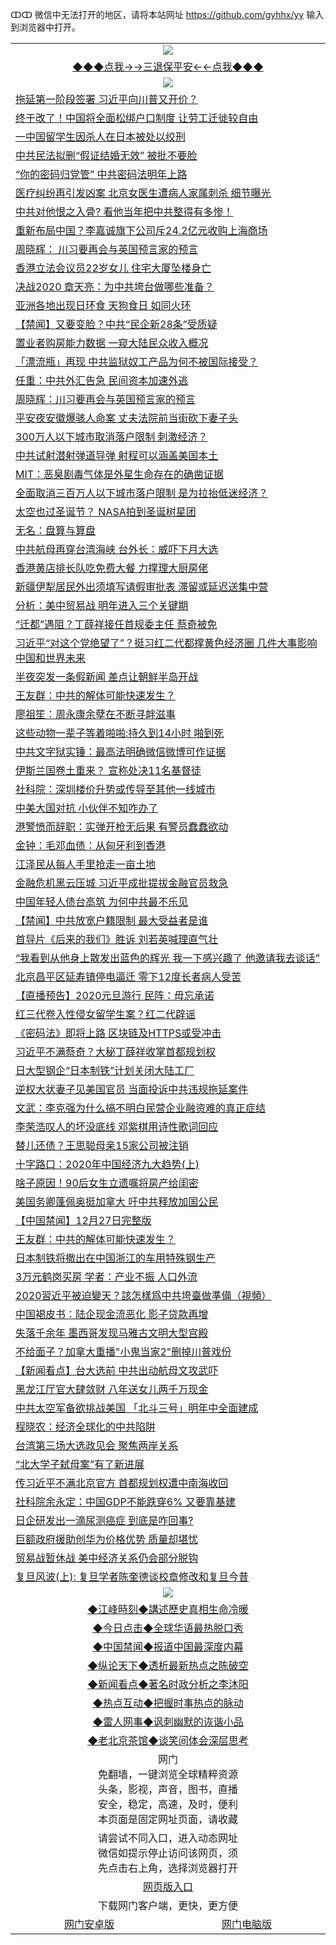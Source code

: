 ↀↀ 微信中无法打开的地区，请将本站网址 https://github.com/gyhhx/yy 输入到浏览器中打开。 

 <table>
  <tr>
    <td colspan="2" align=center><img src="https://github.com/gyhhx/image-upload/blob/master/3t.jpg"></td>
 </tr>
 <tr><td colspan="2" align="center"><a href="https://xball.casa/oo.aspx?name=ogQuit&key=eqxowaguscvmxdgc&from=yy">◆◆◆点我→→三退保平安←←点我◆◆◆</a></td></tr>
  <tr>
    <td colspan="2" align=center><img src="https://cdn.jsdelivr.net/gh/gyoupiodf/im1/%E7%BD%91%E9%97%A8%E6%96%B0%E9%97%BB1.jpg"></td>
 </tr>
<tr><td colspan="2" align="left"><a href="https://xball.casa/oo.aspx?name=c1111138&key=eqxowaguscvmxdgc&from=yy">拖延第一阶段签署 习近平向川普又开价？</a></td></tr>


<tr><td colspan="2" align="left"><a href="https://xball.casa/oo.aspx?name=c1111127&key=eqxowaguscvmxdgc&from=yy">终于改了！中国将全面松绑户口制度 让劳工迁徙较自由</a></td></tr>


<tr><td colspan="2" align="left"><a href="https://xball.casa/oo.aspx?name=c1111175&key=eqxowaguscvmxdgc&from=yy">一中国留学生因杀人在日本被处以绞刑</a></td></tr>


<tr><td colspan="2" align="left"><a href="https://xball.casa/oo.aspx?name=c1111170&key=eqxowaguscvmxdgc&from=yy">中共民法拟删“假证结婚无效” 被批不要脸</a></td></tr>


<tr><td colspan="2" align="left"><a href="https://xball.casa/oo.aspx?name=c1111179&key=eqxowaguscvmxdgc&from=yy">“你的密码归党管” 中共密码法明年上路</a></td></tr>


<tr><td colspan="2" align="left"><a href="https://xball.casa/oo.aspx?name=c1111174&key=eqxowaguscvmxdgc&from=yy">医疗纠纷再引发凶案 北京女医生遭病人家属刺杀 细节曝光</a></td></tr>


<tr><td colspan="2" align="left"><a href="https://xball.casa/oo.aspx?name=c1111194&key=eqxowaguscvmxdgc&from=yy">中共对他恨之入骨? 看他当年把中共整得有多惨！</a></td></tr>


<tr><td colspan="2" align="left"><a href="https://xball.casa/oo.aspx?name=c1111126&key=eqxowaguscvmxdgc&from=yy">重新布局中国？李嘉诚旗下公司斥24.2亿元收购上海商场</a></td></tr>


<tr><td colspan="2" align="left"><a href="https://xball.casa/oo.aspx?name=c1111181&key=eqxowaguscvmxdgc&from=yy">周晓辉： 川习要再会与英国预言家的预言</a></td></tr>


<tr><td colspan="2" align="left"><a href="https://xball.casa/oo.aspx?name=c1111136&key=eqxowaguscvmxdgc&from=yy">香港立法会议员22岁女儿 住宅大厦坠楼身亡</a></td></tr>


<tr><td colspan="2" align="left"><a href="https://xball.casa/oo.aspx?name=c1111142&key=eqxowaguscvmxdgc&from=yy">决战2020 章天亮：为中共垮台做哪些准备？</a></td></tr>


<tr><td colspan="2" align="left"><a href="https://xball.casa/oo.aspx?name=c1111164&key=eqxowaguscvmxdgc&from=yy">亚洲各地出现日环食 天狗食日 如同火环</a></td></tr>


<tr><td colspan="2" align="left"><a href="https://xball.casa/oo.aspx?name=c1111182&key=eqxowaguscvmxdgc&from=yy">【禁闻】又要变脸？中共“民企新28条”受质疑</a></td></tr>


<tr><td colspan="2" align="left"><a href="https://xball.casa/oo.aspx?name=c1111180&key=eqxowaguscvmxdgc&from=yy">置业者购房能力数据 一窥大陆民众收入概况</a></td></tr>


<tr><td colspan="2" align="left"><a href="https://xball.casa/oo.aspx?name=c1111171&key=eqxowaguscvmxdgc&from=yy">「漂流瓶」再现 中共监狱奴工产品为何不被国际接受？</a></td></tr>


<tr><td colspan="2" align="left"><a href="https://xball.casa/oo.aspx?name=c1111132&key=eqxowaguscvmxdgc&from=yy">任重：中共外汇告急 民间资本加速外逃</a></td></tr>


<tr><td colspan="2" align="left"><a href="https://xball.casa/oo.aspx?name=c1111193&key=eqxowaguscvmxdgc&from=yy">周晓辉：川习要再会与英国预言家的预言</a></td></tr>


<tr><td colspan="2" align="left"><a href="https://xball.casa/oo.aspx?name=c1111187&key=eqxowaguscvmxdgc&from=yy">平安夜安徽爆骇人命案 丈夫法院前当街砍下妻子头</a></td></tr>


<tr><td colspan="2" align="left"><a href="https://xball.casa/oo.aspx?name=c1111141&key=eqxowaguscvmxdgc&from=yy">300万人以下城市取消落户限制 刺激经济？</a></td></tr>


<tr><td colspan="2" align="left"><a href="https://xball.casa/oo.aspx?name=c1111166&key=eqxowaguscvmxdgc&from=yy">中共试射潜射弹道导弹 射程可以涵盖美国本土</a></td></tr>


<tr><td colspan="2" align="left"><a href="https://xball.casa/oo.aspx?name=c1111161&key=eqxowaguscvmxdgc&from=yy">MIT：恶臭剧毒气体是外星生命存在的确凿证据</a></td></tr>


<tr><td colspan="2" align="left"><a href="https://xball.casa/oo.aspx?name=c1111176&key=eqxowaguscvmxdgc&from=yy">全面取消三百万人以下城市落户限制 是为拉抬低迷经济？</a></td></tr>


<tr><td colspan="2" align="left"><a href="https://xball.casa/oo.aspx?name=c1111165&key=eqxowaguscvmxdgc&from=yy">太空也过圣诞节？ NASA拍到圣诞树星团</a></td></tr>


<tr><td colspan="2" align="left"><a href="https://xball.casa/oo.aspx?name=c1111147&key=eqxowaguscvmxdgc&from=yy">无名：盘算与算盘</a></td></tr>


<tr><td colspan="2" align="left"><a href="https://xball.casa/oo.aspx?name=c1111145&key=eqxowaguscvmxdgc&from=yy">中共航母再穿台湾海峡 台外长：威吓下月大选</a></td></tr>


<tr><td colspan="2" align="left"><a href="https://xball.casa/oo.aspx?name=c1111116&key=eqxowaguscvmxdgc&from=yy">香港黄店排长队吃免费大餐 力撑理大厨房佬</a></td></tr>


<tr><td colspan="2" align="left"><a href="https://xball.casa/oo.aspx?name=c1111173&key=eqxowaguscvmxdgc&from=yy">新疆伊犁居民外出须填写请假审批表 滞留或延迟送集中营</a></td></tr>


<tr><td colspan="2" align="left"><a href="https://xball.casa/oo.aspx?name=c1111143&key=eqxowaguscvmxdgc&from=yy">分析：美中贸易战 明年进入三个关键期</a></td></tr>





<tr><td colspan="2" align="left"><a href="https://xball.casa/oo.aspx?name=c1111525&key=eqxowaguscvmxdgc&from=yy">“迁都”遇阻？丁薛祥接任首规委主任 蔡奇被免</a></td></tr>


<tr><td colspan="2" align="left"><a href="https://xball.casa/oo.aspx?name=c1111539&key=eqxowaguscvmxdgc&from=yy">习近平“对这个党绝望了”？挺习红二代都撑黄色经济圈 几件大事影响中国和世界未来</a></td></tr>


<tr><td colspan="2" align="left"><a href="https://xball.casa/oo.aspx?name=c1111577&key=eqxowaguscvmxdgc&from=yy">半夜突发一条假新闻 差点让朝鲜半岛开战</a></td></tr>


<tr><td colspan="2" align="left"><a href="https://xball.casa/oo.aspx?name=c1111510&key=eqxowaguscvmxdgc&from=yy">王友群：中共的解体可能快速发生？</a></td></tr>


<tr><td colspan="2" align="left"><a href="https://xball.casa/oo.aspx?name=c1111487&key=eqxowaguscvmxdgc&from=yy">廖祖笙：周永康余孽在不断寻衅滋事</a></td></tr>


<tr><td colspan="2" align="left"><a href="https://xball.casa/oo.aspx?name=c1111554&key=eqxowaguscvmxdgc&from=yy">这些动物一辈子等着啪啪:持久到14小时 啪到死</a></td></tr>


<tr><td colspan="2" align="left"><a href="https://xball.casa/oo.aspx?name=c1111565&key=eqxowaguscvmxdgc&from=yy">中共文字狱实锤：最高法明确微信微博可作证据</a></td></tr>


<tr><td colspan="2" align="left"><a href="https://xball.casa/oo.aspx?name=c1111576&key=eqxowaguscvmxdgc&from=yy">伊斯兰国卷土重来？ 宣称处决11名基督徒</a></td></tr>


<tr><td colspan="2" align="left"><a href="https://xball.casa/oo.aspx?name=c1111522&key=eqxowaguscvmxdgc&from=yy">社科院：深圳楼价升势或传导至其他一线城市</a></td></tr>


<tr><td colspan="2" align="left"><a href="https://xball.casa/oo.aspx?name=c1111575&key=eqxowaguscvmxdgc&from=yy">中美大国对抗 小伙伴不知咋办了</a></td></tr>


<tr><td colspan="2" align="left"><a href="https://xball.casa/oo.aspx?name=c1111528&key=eqxowaguscvmxdgc&from=yy">港警愤而辞职：实弹开枪无后果 有警员蠢蠢欲动</a></td></tr>


<tr><td colspan="2" align="left"><a href="https://xball.casa/oo.aspx?name=c1111527&key=eqxowaguscvmxdgc&from=yy">金钟：毛邓血债：从匈牙利到香港</a></td></tr>


<tr><td colspan="2" align="left"><a href="https://xball.casa/oo.aspx?name=c1111599&key=eqxowaguscvmxdgc&from=yy">江泽民从每人手里抢走一亩土地</a></td></tr>


<tr><td colspan="2" align="left"><a href="https://xball.casa/oo.aspx?name=c1111567&key=eqxowaguscvmxdgc&from=yy">金融危机黑云压城 习近平成批提拔金融官员救急</a></td></tr>


<tr><td colspan="2" align="left"><a href="https://xball.casa/oo.aspx?name=c1111532&key=eqxowaguscvmxdgc&from=yy">中国年轻人债台高筑 为何中共最不乐见</a></td></tr>


<tr><td colspan="2" align="left"><a href="https://xball.casa/oo.aspx?name=c1111601&key=eqxowaguscvmxdgc&from=yy">【禁闻】中共放宽户籍限制 最大受益者是谁</a></td></tr>


<tr><td colspan="2" align="left"><a href="https://xball.casa/oo.aspx?name=c1111581&key=eqxowaguscvmxdgc&from=yy">首导片《后来的我们》胜诉 刘若英喊理直气壮</a></td></tr>


<tr><td colspan="2" align="left"><a href="https://xball.casa/oo.aspx?name=c1111602&key=eqxowaguscvmxdgc&from=yy">“我看到从他身上散发出蓝色的辉光 我一下感兴趣了 他邀请我去谈话”</a></td></tr>


<tr><td colspan="2" align="left"><a href="https://xball.casa/oo.aspx?name=c1111560&key=eqxowaguscvmxdgc&from=yy">北京昌平区延寿镇停电逼迁 零下12度长者病人受苦</a></td></tr>


<tr><td colspan="2" align="left"><a href="https://xball.casa/oo.aspx?name=c1111533&key=eqxowaguscvmxdgc&from=yy">【直播预告】2020元旦游行 民阵：毋忘承诺</a></td></tr>


<tr><td colspan="2" align="left"><a href="https://xball.casa/oo.aspx?name=c1111545&key=eqxowaguscvmxdgc&from=yy">红三代卷入性侵女留学生案？红二代辟谣</a></td></tr>


<tr><td colspan="2" align="left"><a href="https://xball.casa/oo.aspx?name=c1111586&key=eqxowaguscvmxdgc&from=yy">《密码法》即将上路 区块链及HTTPS或受冲击</a></td></tr>


<tr><td colspan="2" align="left"><a href="https://xball.casa/oo.aspx?name=c1111604&key=eqxowaguscvmxdgc&from=yy">习近平不满蔡奇？大秘丁薛祥收掌首都规划权</a></td></tr>


<tr><td colspan="2" align="left"><a href="https://xball.casa/oo.aspx?name=c1111583&key=eqxowaguscvmxdgc&from=yy">日大型钢企“日本制铁”计划关闭大陆工厂</a></td></tr>


<tr><td colspan="2" align="left"><a href="https://xball.casa/oo.aspx?name=c1111561&key=eqxowaguscvmxdgc&from=yy">逆权大状妻子见美国官员 当面投诉中共违规拖延案件</a></td></tr>


<tr><td colspan="2" align="left"><a href="https://xball.casa/oo.aspx?name=c1111509&key=eqxowaguscvmxdgc&from=yy">文武：李克强为什么搞不明白民营企业融资难的真正症结</a></td></tr>


<tr><td colspan="2" align="left"><a href="https://xball.casa/oo.aspx?name=c1111580&key=eqxowaguscvmxdgc&from=yy">李荣浩叹人的坏没底线 邓紫棋用诗性歌词回应</a></td></tr>


<tr><td colspan="2" align="left"><a href="https://xball.casa/oo.aspx?name=c1111548&key=eqxowaguscvmxdgc&from=yy">替儿还债？王思聪母亲15家公司被注销</a></td></tr>


<tr><td colspan="2" align="left"><a href="https://xball.casa/oo.aspx?name=c1111503&key=eqxowaguscvmxdgc&from=yy">十字路口：2020年中国经济九大趋势(上)</a></td></tr>


<tr><td colspan="2" align="left"><a href="https://xball.casa/oo.aspx?name=c1111573&key=eqxowaguscvmxdgc&from=yy">啥子原因！90后女生立遗嘱将房产给闺密</a></td></tr>


<tr><td colspan="2" align="left"><a href="https://xball.casa/oo.aspx?name=c1111552&key=eqxowaguscvmxdgc&from=yy">美国务卿蓬佩奥挺加拿大 吁中共释放加国公民</a></td></tr>


<tr><td colspan="2" align="left"><a href="https://xball.casa/oo.aspx?name=c1111600&key=eqxowaguscvmxdgc&from=yy">【中国禁闻】12月27日完整版</a></td></tr>


<tr><td colspan="2" align="left"><a href="https://xball.casa/oo.aspx?name=c1111631&key=eqxowaguscvmxdgc&from=yy">王友群：中共的解体可能快速发生？</a></td></tr>


<tr><td colspan="2" align="left"><a href="https://xball.casa/oo.aspx?name=c1111603&key=eqxowaguscvmxdgc&from=yy">日本制铁将撤出在中国浙江的车用特殊钢生产</a></td></tr>


<tr><td colspan="2" align="left"><a href="https://xball.casa/oo.aspx?name=c1111507&key=eqxowaguscvmxdgc&from=yy">3万元鹤岗买房 学者：产业不振 人口外流</a></td></tr>


<tr><td colspan="2" align="left"><a href="https://xball.casa/oo.aspx?name=c1111606&key=eqxowaguscvmxdgc&from=yy">2020習近平被迫變天？該怎樣爲中共垮臺做準備（視頻）</a></td></tr>


<tr><td colspan="2" align="left"><a href="https://xball.casa/oo.aspx?name=c1111547&key=eqxowaguscvmxdgc&from=yy">中国褐皮书：陆企现金流恶化 影子贷款再增</a></td></tr>


<tr><td colspan="2" align="left"><a href="https://xball.casa/oo.aspx?name=c1111519&key=eqxowaguscvmxdgc&from=yy">失落千余年 墨西哥发现马雅古文明大型宫殿</a></td></tr>


<tr><td colspan="2" align="left"><a href="https://xball.casa/oo.aspx?name=c1111571&key=eqxowaguscvmxdgc&from=yy">不给面子？加拿大重播&quot;小鬼当家2&quot;删掉川普戏份</a></td></tr>


<tr><td colspan="2" align="left"><a href="https://xball.casa/oo.aspx?name=c1111544&key=eqxowaguscvmxdgc&from=yy">【新闻看点】台大选前 中共出动航母文攻武吓</a></td></tr>


<tr><td colspan="2" align="left"><a href="https://xball.casa/oo.aspx?name=c1111546&key=eqxowaguscvmxdgc&from=yy">黑龙江厅官大肆敛财 八年送女儿两千万现金</a></td></tr>


<tr><td colspan="2" align="left"><a href="https://xball.casa/oo.aspx?name=c1111559&key=eqxowaguscvmxdgc&from=yy">中共太空军备欲挑战美国 「北斗三号」明年中全面建成</a></td></tr>


<tr><td colspan="2" align="left"><a href="https://xball.casa/oo.aspx?name=c1111526&key=eqxowaguscvmxdgc&from=yy">程晓农：经济全球化的中共陷阱</a></td></tr>


<tr><td colspan="2" align="left"><a href="https://xball.casa/oo.aspx?name=c1111551&key=eqxowaguscvmxdgc&from=yy">台湾第三场大选政见会 聚焦两岸关系</a></td></tr>


<tr><td colspan="2" align="left"><a href="https://xball.casa/oo.aspx?name=c1111572&key=eqxowaguscvmxdgc&from=yy">“北大学子弑母案”有了新进展</a></td></tr>


<tr><td colspan="2" align="left"><a href="https://xball.casa/oo.aspx?name=c1111492&key=eqxowaguscvmxdgc&from=yy">传习近平不满北京官方 首都规划权遭中南海收回</a></td></tr>


<tr><td colspan="2" align="left"><a href="https://xball.casa/oo.aspx?name=c1111521&key=eqxowaguscvmxdgc&from=yy">社科院余永定：中国GDP不能跌穿6% 又要靠基建</a></td></tr>


<tr><td colspan="2" align="left"><a href="https://xball.casa/oo.aspx?name=c1111555&key=eqxowaguscvmxdgc&from=yy">日企研发出一滴尿测癌症 到底是咋回事?</a></td></tr>


<tr><td colspan="2" align="left"><a href="https://xball.casa/oo.aspx?name=c1111587&key=eqxowaguscvmxdgc&from=yy">巨额政府援助创华为价格优势 质量却堪忧</a></td></tr>


<tr><td colspan="2" align="left"><a href="https://xball.casa/oo.aspx?name=c1111582&key=eqxowaguscvmxdgc&from=yy">贸易战暂休战 美中经济关系仍会部分脱钩</a></td></tr>


<tr><td colspan="2" align="left"><a href="https://xball.casa/oo.aspx?name=c1111482&key=eqxowaguscvmxdgc&from=yy">复旦风波(上): 复旦学者陈奎德谈校章修改和复旦今昔</a></td></tr>

 <tr>
   <td colspan="2" align=center><img src="https://cdn.jsdelivr.net/gh/gyoupiodf/im1/jf-1.jpg"></td>
  </tr>
   <tr>
   <td colspan="2" align=center> 
<a href="https://xball.casa/oo.aspx?name=c922850&key=eqxowaguscvmxdgc&from=yy&tag=9877">◆江峰時刻◆講述歷史真相生命冷暖</a><br/>
    </td>
  </tr>
   <tr>
   <td colspan="2" align=center> 
<a href="https://xball.casa/oo.aspx?name=c816850&key=eqxowaguscvmxdgc&from=yy&tag=9877">◆今日点击◆全球华语最热脱口秀</a><br/>
    </td>
  </tr>
  <tr>
  <td colspan="2" align=center>
<a href="https://xball.casa/oo.aspx?name=c816860&key=eqxowaguscvmxdgc&from=yy&tag=99733110">◆中国禁闻◆报道中国最深度内幕</a><br/>
   </tr>
  <tr>
     <td colspan="2" align=center>
<a href="https://xball.casa/oo.aspx?name=c816855&key=eqxowaguscvmxdgc&from=yy&tag=997110">◆纵论天下◆透析最新热点之陈破空</a><br/>
   </tr>
   <tr>
      <td colspan="2" align=center>
<a href="https://xball.casa/oo.aspx?name=c838308&key=eqxowaguscvmxdgc&from=yy&tag=9973110">◆新闻看点◆著名时政分析之李沐阳</a><br/>
   </tr>
   <tr>
     <td colspan="2" align=center>
<a href="https://xball.casa/oo.aspx?name=c816852&key=eqxowaguscvmxdgc&from=yy&tag=9733110">◆热点互动◆把握时事热点的脉动</a><br/>
   </tr>
   <tr>
      <td colspan="2" align=center>
<a href="https://xball.casa/oo.aspx?name=c816694&key=eqxowaguscvmxdgc&from=yy&tag=93310">◆雷人网事◆讽刺幽默的诙谐小品</a><br/>
   </tr>
   <tr>
    <td colspan="2" align=center>
<a href="https://xball.casa/oo.aspx?name=c816650&key=eqxowaguscvmxdgc&from=yy&tag=9973110">◆老北京茶馆◆谈笑间体会深层思考</a><br/>
   </tr>
<tr>
    <td colspan="2" align="center">网门<br/>免翻墙，一键浏览全球精粹资源<br/>头条，影视，声音，图书，直播<br/>安全，稳定，高速，及时，便利<br/>本页面是固定网址页面，请收藏</td>
  <tr>
  <tr>
    <td colspan="2" align="center">请尝试不同入口，进入动态网址<br/>微信如提示停止访问该网页，须<br/>先点击右上角，选择浏览器打开</td>
  <tr>
  <tr>
    <td colspan="2" align="center"><a href="https://cdn.statically.io/gh/otiny/up/master/show001.htm">网页版入口</a></td>
  </tr>
  <tr>
    <td colspan="2" align="center">下载网门客户端，更快，更方便</td>
  <tr>
  <tr>
    <td align="center"><a href="https://raw.githubusercontent.com/opipe/up/master/oGatea.apk">网门安卓版</a></td>
    <td align="center"><a href="https://raw.githubusercontent.com/opipe/up/master/oGate.zip">网门电脑版</a></td>
  </tr>

</table>

